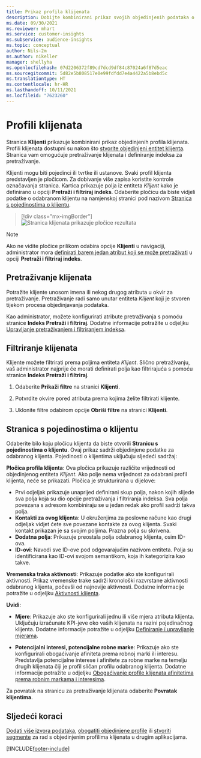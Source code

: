 ```yaml
---
title: Prikaz profila klijenata
description: Dobijte kombinirani prikaz svojih objedinjenih podataka o klijentima.
ms.date: 09/30/2021
ms.reviewer: mhart
ms.service: customer-insights
ms.subservice: audience-insights
ms.topic: conceptual
author: Nils-2m
ms.author: nikeller
manager: shellyha
ms.openlocfilehash: 07d2206372f89cd7dcd9df84c87024a6f87d5eac
ms.sourcegitcommit: 5d82e5b808517e0e99fdfdd7e4a4422a5b8ebd5c
ms.translationtype: HT
ms.contentlocale: hr-HR
ms.lasthandoff: 10/11/2021
ms.locfileid: "7623260"
---
```

# <a name="customer-profiles"></a>Profili klijenata

Stranica **Klijenti** prikazuje kombinirani prikaz objedinjenih profila klijenata. Profili klijenata dostupni su nakon što [stvorite objedinjeni entitet klijenta](data-unification.md). Stranica vam omogućuje pretraživanje klijenata i definiranje indeksa za pretraživanje.

Klijenti mogu biti pojedinci ili tvrtke ili ustanove. Svaki profil klijenta predstavljen je pločicom. Za dobivanje više zapisa koristite kontrole označavanja stranica. Kartica prikazuje polja iz entiteta *Klijent* kako je definirano u opciji **Pretraži i filtriraj indeks**. Odaberite pločicu da biste vidjeli podatke o odabranom klijentu na namjenskoj stranici pod nazivom [Stranica s pojedinostima o klijentu](customer-profiles.md#customer-details-page).

> [!div class="mx-imgBorder"] 
> ![Stranica klijenata prikazuje pločice rezultata](media/customers-page-result-tiles-B2C.png "Stranica klijenata prikazuje pločice rezultata")

> [!NOTE]
> Ako ne vidite pločice prilikom odabira opcije **Klijenti** u navigaciji, administrator mora [definirati barem jedan atribut koji se može pretraživati](search-filter-index.md) u opciji **Pretraži i filtriraj indeks**.

## <a name="search-for-customers"></a>Pretraživanje klijenata

Potražite klijente unosom imena ili nekog drugog atributa u okvir za pretraživanje. Pretraživanje radi samo unutar entiteta _Klijent_ koji je stvoren tijekom procesa objedinjavanja podataka.

Kao administrator, možete konfigurirati atribute pretraživanja s pomoću stranice **Indeks Pretraži i filtriraj**. Dodatne informacije potražite u odjeljku [Upravljanje pretraživanjem i filtriranjem indeksa](search-filter-index.md).

## <a name="filter-customers"></a>Filtriranje klijenata

Klijente možete filtrirati prema poljima entiteta _Klijent_. Slično pretraživanju, vaš administrator najprije će morati definirati polja kao filtrirajuća s pomoću stranice **Indeks Pretraži i filtriraj**.

1. Odaberite **Prikaži filtre** na stranici **Klijenti**.

1. Potvrdite okvire pored atributa prema kojima želite filtrirati klijente.

1. Uklonite filtre odabirom opcije **Obriši filtre** na stranici **Klijenti**.

## <a name="customer-details-page"></a>Stranica s pojedinostima o klijentu

Odaberite bilo koju pločicu klijenta da biste otvorili **Stranicu s pojedinostima o klijentu**. Ovaj prikaz sadrži objedinjene podatke za odabranog klijenta. Pojedinosti o klijentima uključuju sljedeći sadržaj:

**Pločica profila klijenta**: Ova pločica prikazuje različite vrijednosti od objedinjenog entiteta _Klijent_. Ako polje nema vrijednost za odabrani profil klijenta, neće se prikazati. Pločica je strukturirana u dijelove:  
  - Prvi odjeljak prikazuje unaprijed definirani skup polja, nakon kojih slijede sva polja koja su dio opcije pretraživanja i filtriranja indeksa. Sva polja povezana s adresom kombiniraju se u jedan redak ako profil sadrži takva polja. 
  - **Kontakti za ovog klijenta**: U okruženjima za poslovne račune kao drugi odjeljak vidjet ćete sve povezane kontakte za ovog klijenta. Svaki kontakt prikazan je sa svojim poljima. Prazna polja su skrivena.
  - **Dodatna polja**: Prikazuje preostala polja odabranog klijenta, osim ID-ova. 
  - **ID-ovi**: Navodi sve ID-ove pod odgovarajućim nazivom entiteta. Polja su identificirana kao ID-ovi svojom semantikom, koja ih kategorizira kao takve.

**Vremenska traka aktivnosti**: Prikazuje podatke ako ste konfigurirali aktivnosti. Prikaz vremenske trake sadrži kronološki razvrstane aktivnosti odabranog klijenta, počevši od najnovije aktivnosti. Dodatne informacije potražite u odjeljku [Aktivnosti klijenta](activities.md).

**Uvidi**:  
  - **Mjere**: Prikazuje ako ste konfigurirali jednu ili više mjera atributa klijenta. Uključuju izračunate KPI-jeve oko vaših klijenata na razini pojedinačnog klijenta. Dodatne informacije potražite u odjeljku [Definiranje i upravljanje mjerama](measures.md).

  - **Potencijalni interesi, potencijalne robne marke**: Prikazuje ako ste konfigurirali obogaćivanje afiniteta prema robnoj marki ili interesu. Predstavlja potencijalne interese i afinitete za robne marke na temelju drugih klijenata čiji je profil sličan profilu odabranog klijenta. Dodatne informacije potražite u odjeljku [Obogaćivanje profile klijenata afinitetima prema robnim markama i interesima](enrichment-microsoft.md).

Za povratak na stranicu za pretraživanje klijenata odaberite **Povratak klijentima**.

## <a name="next-steps"></a>Sljedeći koraci

[Dodati više izvora podataka](data-sources.md), [obogatiti objedinjene profile](enrichment-hub.md) ili [stvoriti segmente](segments.md) za rad s objedinjenim profilima klijenata u drugim aplikacijama.


[!INCLUDE[footer-include](../includes/footer-banner.md)]
